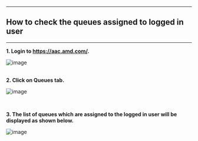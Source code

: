 ***
## How to check the queues assigned to logged in user
***

**1. Login to https://aac.amd.com/.**
<br/>

   ![image](https://github.com/amddcgpuce/AMDAcceleratorCloudGuides/assets/137475062/f0949596-1971-42e8-b37e-a963ed376b3f)  
<br/>
        
**2. Click on Queues tab.**
   <br/>
   
   ![image](https://github.com/amddcgpuce/AMDAcceleratorCloudGuides/assets/137475062/a82022b5-9193-4d5b-8a14-ecf443248c61)
   
   <br/>

**3. The list of queues which are assigned to the logged in user will be displayed as shown below.**

   ![image](https://github.com/amddcgpuce/AMDAcceleratorCloudGuides/assets/137475062/56cb63bf-5f63-4827-99d0-11e6311f8827)
